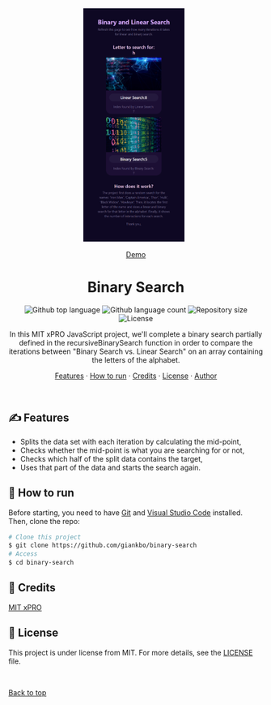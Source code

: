 <div align="center" id="top"> 
  <img src="./images/binary-and-linear-search.png" alt="Binary and Linear Search" width="200" height="460"/>
&#xa0;

<a href="https://giankbo.github.io/binary-search/" target="blank">Demo</a>

</div>

<h1 align="center">Binary Search</h1>

<p align="center">
  <img alt="Github top language" src="https://img.shields.io/github/languages/top/giankbo/binary-search?color=blue">

  <img alt="Github language count" src="https://img.shields.io/github/languages/count/giankbo/binary-search?color=blue">

  <img alt="Repository size" src="https://img.shields.io/github/repo-size/giankbo/binary-search?color=blue">

  <img alt="License" src="https://img.shields.io/github/license/giankbo/binary-search?color=brightgreen">
</p>

<p align="center" markdown="1">
  In this MIT xPRO JavaScript project, we'll complete a binary search partially defined in the recursiveBinarySearch function in order to compare the iterations between "Binary Search vs. Linear Search" on an array containing the letters of the alphabet. 
</p>

<p align="center">
   <a href="#writing_hand-features">Features</a>
   ·
   <a href="#checkered_flag-how-to-run">How to run</a>
   ·
   <a href="#handshake-credits">Credits</a>
   ·
   <a href="#memo-license">License</a>
   ·
   <a href="https://github.com/giankbo" target="blank">Author</a>
</p>

<br>

## :writing_hand: Features

- Splits the data set with each iteration by calculating the mid-point,
- Checks whether the mid-point is what you are searching for or not,
- Checks which half of the split data contains the target,
- Uses that part of the data and starts the search again.

## :checkered_flag: How to run

Before starting, you need to have [Git](https://git-scm.com) and [Visual Studio Code](https://code.visualstudio.com/) installed. Then, clone the repo:

```bash
# Clone this project
$ git clone https://github.com/giankbo/binary-search
# Access
$ cd binary-search
```

## :handshake: Credits

<a href="https://xpro.mit.edu/" target="blank">MIT xPRO</a>

## :memo: License

This project is under license from MIT. For more details, see the [LICENSE](LICENSE.md) file.

&#xa0;

<a href="#top">Back to top</a>
